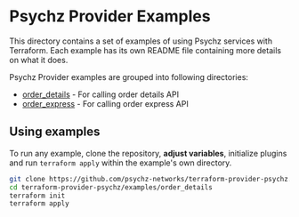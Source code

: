 
# Psychz Provider Examples

This directory contains a set of examples of using Psychz services with Terraform.
Each example has its own README file containing more details on what it does.


Psychz Provider examples are grouped into following directories:

* [order_details](order_details/) - For calling order details API
* [order_express](order_express/) - For calling order express API


## Using examples

To run any example, clone the repository, **adjust variables**, initialize plugins
and run `terraform apply` within the example's own directory.

```sh
git clone https://github.com/psychz-networks/terraform-provider-psychz.git
cd terraform-provider-psychz/examples/order_details
terraform init
terraform apply
```